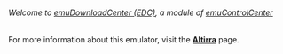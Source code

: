 ###### Welcome to [emuDownloadCenter (EDC)](https://github.com/PhoenixInteractiveNL/emuDownloadCenter/wiki/), a module of [emuControlCenter](https://github.com/PhoenixInteractiveNL/emuControlCenter/wiki/)

For more information about this emulator, visit the [**Altirra**](https://github.com/PhoenixInteractiveNL/emuDownloadCenter/wiki/Emulator-altirra#menu) page.
